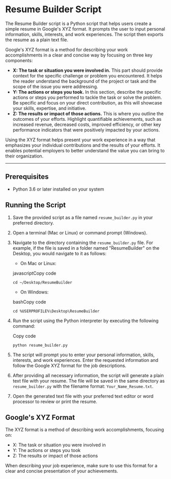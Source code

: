 # Resume Builder Script

The Resume Builder script is a Python script that helps users create a simple resume in Google's XYZ format. It prompts the user to input personal information, skills, interests, and work experiences. The script then exports the resume as a plain text file.

Google's XYZ format is a method for describing your work accomplishments in a clear and concise way by focusing on three key components:

-   **X: The task or situation you were involved in.** This part should provide context for the specific challenge or problem you encountered. It helps the reader understand the background of the project or task and the scope of the issue you were addressing.
-   **Y: The actions or steps you took.** In this section, describe the specific actions or steps you performed to tackle the task or solve the problem. Be specific and focus on your direct contribution, as this will showcase your skills, expertise, and initiative.
-   **Z: The results or impact of those actions.** This is where you outline the outcomes of your efforts. Highlight quantifiable achievements, such as increased revenue, decreased costs, improved efficiency, or other key performance indicators that were positively impacted by your actions.

Using the XYZ format helps present your work experience in a way that emphasizes your individual contributions and the results of your efforts. It enables potential employers to better understand the value you can bring to their organization.

---
## Prerequisites

-   Python 3.6 or later installed on your system

## Running the Script

1.  Save the provided script as a file named `resume_builder.py` in your preferred directory.
    
2.  Open a terminal (Mac or Linux) or command prompt (Windows).
    
3.  Navigate to the directory containing the `resume_builder.py` file. For example, if the file is saved in a folder named "ResumeBuilder" on the Desktop, you would navigate to it as follows:
    
    -   On Mac or Linux:
    
    javascriptCopy code
    
    `cd ~/Desktop/ResumeBuilder` 
    
    -   On Windows:
    
    bashCopy code
    
    `cd %USERPROFILE%\Desktop\ResumeBuilder` 
    
4.  Run the script using the Python interpreter by executing the following command:
    
    Copy code
    
    `python resume_builder.py` 
    
5.  The script will prompt you to enter your personal information, skills, interests, and work experiences. Enter the requested information and follow the Google XYZ format for the job descriptions.
    
6.  After providing all necessary information, the script will generate a plain text file with your resume. The file will be saved in the same directory as `resume_builder.py` with the filename format: `Your_Name_Resume.txt`.
    
7.  Open the generated text file with your preferred text editor or word processor to review or print the resume.
    

## Google's XYZ Format

The XYZ format is a method of describing work accomplishments, focusing on:

-   X: The task or situation you were involved in
-   Y: The actions or steps you took
-   Z: The results or impact of those actions

When describing your job experience, make sure to use this format for a clear and concise presentation of your achievements.
